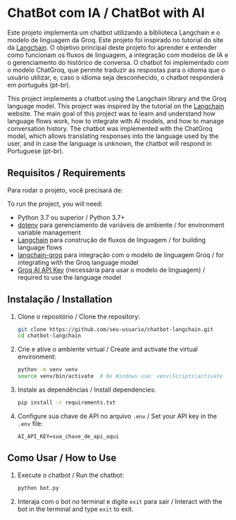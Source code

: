 # ChatBot com IA / ChatBot with AI

Este projeto implementa um chatbot utilizando a biblioteca Langchain e o modelo de linguagem da Groq. Este projeto foi inspirado no tutorial do site da [Langchain](https://python.langchain.com/docs/tutorials/chatbot/). O objetivo principal deste projeto foi aprender e entender como funcionam os fluxos de linguagem, a integração com modelos de IA e o gerenciamento do histórico de conversa. O chatbot foi implementado com o modelo ChatGroq, que permite traduzir as respostas para o idioma que o usuário utilizar, e, caso o idioma seja desconhecido, o chatbot responderá em português (pt-br).

This project implements a chatbot using the Langchain library and the Groq language model. This project was inspired by the tutorial on the [Langchain](https://python.langchain.com/docs/tutorials/chatbot/) website. The main goal of this project was to learn and understand how language flows work, how to integrate with AI models, and how to manage conversation history. The chatbot was implemented with the ChatGroq model, which allows translating responses into the language used by the user, and in case the language is unknown, the chatbot will respond in Portuguese (pt-br).

## Requisitos / Requirements

Para rodar o projeto, você precisará de:

To run the project, you will need:

- Python 3.7 ou superior / Python 3.7+ 
- [dotenv](https://pypi.org/project/python-dotenv/) para gerenciamento de variáveis de ambiente / for environment variable management
- [Langchain](https://pypi.org/project/langchain/) para construção de fluxos de linguagem / for building language flows
- [langchain-groq](https://github.com/langchain-ai/langchain-groq) para integração com o modelo de linguagem Groq / for integrating with the Groq language model
- [Groq AI API Key](https://www.groq.com/) (necessária para usar o modelo de linguagem) / required to use the language model


## Instalação / Installation

1. Clone o repositório / Clone the repository:

    ```bash
    git clone https://github.com/seu-usuario/chatbot-langchain.git
    cd chatbot-langchain
    ```

2. Crie e ative o ambiente virtual / Create and activate the virtual environment:

    ```bash
    python -m venv venv
    source venv/bin/activate  # No Windows use: venv\Scripts\activate
    ```

3. Instale as dependências / Install dependencies:

    ```bash
    pip install -r requirements.txt
    ```

4. Configure sua chave de API no arquivo `.env` / Set your API key in the `.env` file:

    ```env
    AI_API_KEY=sua_chave_de_api_aqui
    ```

## Como Usar / How to Use

1. Execute o chatbot / Run the chatbot:

    ```bash
    python bot.py
    ```

2. Interaja com o bot no terminal e digite `exit` para sair / Interact with the bot in the terminal and type `exit` to exit.
